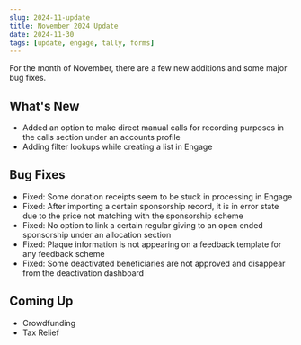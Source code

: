 ```yaml
---
slug: 2024-11-update
title: November 2024 Update
date: 2024-11-30
tags: [update, engage, tally, forms]
---
```


For the month of November, there are a few new additions and some major bug fixes.

<!--truncate-->

## What's New

- Added an option to make direct manual calls for recording purposes in the calls section under an accounts profile 
- Adding filter lookups while creating a list in Engage

## Bug Fixes

- Fixed: Some donation receipts seem to be stuck in processing in Engage
- Fixed: After importing a certain sponsorship record, it is in error state due to the price not matching with the sponsorship scheme 
- Fixed: No option to link a certain regular giving to an open ended sponsorship under an allocation section
- Fixed: Plaque information is not appearing on a feedback template for any feedback scheme 
- Fixed: Some deactivated beneficiaries are not approved and disappear from the deactivation dashboard

## Coming Up

- Crowdfunding
- Tax Relief